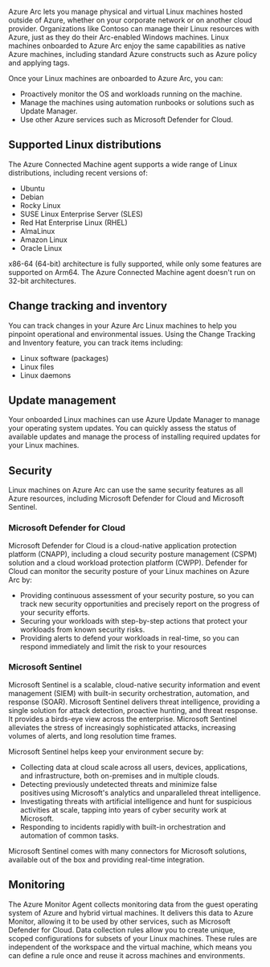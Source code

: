 Azure Arc lets you manage physical and virtual Linux machines hosted outside of Azure, whether on your corporate network or on another cloud provider. Organizations like Contoso can manage their Linux resources with Azure, just as they do their Arc-enabled Windows machines. Linux machines onboarded to Azure Arc enjoy the same capabilities as native Azure machines, including standard Azure constructs such as Azure policy and applying tags.

Once your Linux machines are onboarded to Azure Arc, you can:

- Proactively monitor the OS and workloads running on the machine.
- Manage the machines using automation runbooks or solutions such as Update Manager.
- Use other Azure services such as Microsoft Defender for Cloud.

## Supported Linux distributions

The Azure Connected Machine agent supports a wide range of Linux distributions, including recent versions of:

- Ubuntu
- Debian
- Rocky Linux
- SUSE Linux Enterprise Server (SLES)
- Red Hat Enterprise Linux (RHEL)
- AlmaLinux
- Amazon Linux
- Oracle Linux

x86-64 (64-bit) architecture is fully supported, while only some features are supported on Arm64. The Azure Connected Machine agent doesn't run on 32-bit architectures.

## Change tracking and inventory

You can track changes in your Azure Arc Linux machines to help you pinpoint operational and environmental issues. Using the Change Tracking and Inventory feature, you can track items including:

- Linux software (packages)
- Linux files
- Linux daemons

## Update management

Your onboarded Linux machines can use Azure Update Manager to manage your operating system updates. You can quickly assess the status of available updates and manage the process of installing required updates for your Linux machines.

## Security

Linux machines on Azure Arc can use the same security features as all Azure resources, including Microsoft Defender for Cloud and Microsoft Sentinel.

### Microsoft Defender for Cloud

Microsoft Defender for Cloud is a cloud-native application protection platform (CNAPP), including a cloud security posture management (CSPM) solution and a cloud workload protection platform (CWPP). Defender for Cloud can monitor the security posture of your Linux machines on Azure Arc by:

- Providing continuous assessment of your security posture, so you can track new security opportunities and precisely report on the progress of your security efforts.
- Securing your workloads with step-by-step actions that protect your workloads from known security risks.
- Providing alerts to defend your workloads in real-time, so you can respond immediately and limit the risk to your resources

### Microsoft Sentinel

Microsoft Sentinel is a scalable, cloud-native security information and event management (SIEM) with built-in security orchestration, automation, and response (SOAR). Microsoft Sentinel delivers threat intelligence, providing a single solution for attack detection, proactive hunting, and threat response. It provides a birds-eye view across the enterprise. Microsoft Sentinel alleviates the stress of increasingly sophisticated attacks, increasing volumes of alerts, and long resolution time frames.

Microsoft Sentinel helps keep your environment secure by:

- Collecting data at cloud scale across all users, devices, applications, and infrastructure, both on-premises and in multiple clouds.
- Detecting previously undetected threats and minimize false positives using Microsoft's analytics and unparalleled threat intelligence.
- Investigating threats with artificial intelligence and hunt for suspicious activities at scale, tapping into years of cyber security work at Microsoft.
- Responding to incidents rapidly with built-in orchestration and automation of common tasks.

Microsoft Sentinel comes with many connectors for Microsoft solutions, available out of the box and providing real-time integration.

## Monitoring

The Azure Monitor Agent collects monitoring data from the guest operating system of Azure and hybrid virtual machines. It delivers this data to Azure Monitor, allowing it to be used by other services, such as Microsoft Defender for Cloud. Data collection rules allow you to create unique, scoped configurations for subsets of your Linux machines. These rules are independent of the workspace and the virtual machine, which means you can define a rule once and reuse it across machines and environments.
